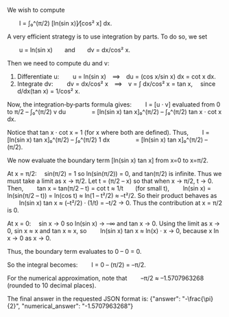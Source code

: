 We wish to compute

  I = ∫₀^(π/2) [ln(sin x)]⁄[cos² x] dx.

A very efficient strategy is to use integration by parts. To do so, we set

  u = ln(sin x)  and  dv = dx/cos² x.

Then we need to compute du and v:

1. Differentiate u:
  u = ln(sin x) ⟹ du = (cos x/sin x) dx = cot x dx.
2. Integrate dv:
  dv = dx/cos² x ⟹ v = ∫ dx/cos² x = tan x,
 since d/dx(tan x) = 1/cos² x.

Now, the integration‐by‐parts formula gives:
  I = [u · v] evaluated from 0 to π/2 – ∫₀^(π/2) v du
    = [ln(sin x) tan x]₀^(π/2) – ∫₀^(π/2) tan x · cot x dx.

Notice that tan x · cot x = 1 (for x where both are defined). Thus,
  I = [ln(sin x) tan x]₀^(π/2) – ∫₀^(π/2) 1 dx
    = [ln(sin x) tan x]₀^(π/2) – (π/2).

We now evaluate the boundary term [ln(sin x) tan x] from x=0 to x=π/2.

At x = π/2:
 sin(π/2) = 1 so ln(sin(π/2)) = 0, and tan(π/2) is infinite.
Thus we must take a limit as x → π/2. Let t = (π/2 – x) so that when x → π/2, t → 0.
 Then,
  tan x = tan(π/2 – t) = cot t ≈ 1/t  (for small t),
  ln(sin x) = ln(sin(π/2 – t)) = ln(cos t) ≈ ln(1 – t²/2) ≈ –t²/2.
So their product behaves as
  ln(sin x) tan x ≈ (–t²/2) · (1/t) = –t/2 → 0.
Thus the contribution at x = π/2 is 0.

At x = 0:
 sin x → 0 so ln(sin x) → –∞ and tan x → 0.
Using the limit as x → 0, sin x ≈ x and tan x ≈ x, so
  ln(sin x) tan x ≈ ln(x) · x → 0,
because x ln x → 0 as x → 0.

Thus, the boundary term evaluates to 0 – 0 = 0.

So the integral becomes:
  I = 0 – (π/2) = –π/2.

For the numerical approximation, note that
  –π/2 ≈ –1.5707963268  (rounded to 10 decimal places).

The final answer in the requested JSON format is:
{"answer": "-\\frac{\\pi}{2}", "numerical_answer": "-1.5707963268"}